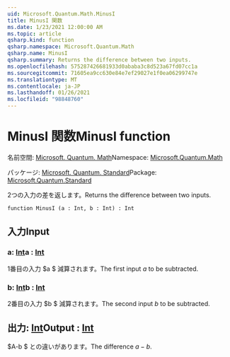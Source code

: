 ```yaml
---
uid: Microsoft.Quantum.Math.MinusI
title: MinusI 関数
ms.date: 1/23/2021 12:00:00 AM
ms.topic: article
qsharp.kind: function
qsharp.namespace: Microsoft.Quantum.Math
qsharp.name: MinusI
qsharp.summary: Returns the difference between two inputs.
ms.openlocfilehash: 575287426681933d0ababa3c8d523a67fd07cc1a
ms.sourcegitcommit: 71605ea9cc630e84e7ef29027e1f0ea06299747e
ms.translationtype: MT
ms.contentlocale: ja-JP
ms.lasthandoff: 01/26/2021
ms.locfileid: "98848760"
---
```

# <a name="minusi-function"></a><span data-ttu-id="2d801-102">MinusI 関数</span><span class="sxs-lookup"><span data-stu-id="2d801-102">MinusI function</span></span>

<span data-ttu-id="2d801-103">名前空間: [Microsoft. Quantum. Math](xref:Microsoft.Quantum.Math)</span><span class="sxs-lookup"><span data-stu-id="2d801-103">Namespace: [Microsoft.Quantum.Math](xref:Microsoft.Quantum.Math)</span></span>

<span data-ttu-id="2d801-104">パッケージ: [Microsoft. Quantum. Standard](https://nuget.org/packages/Microsoft.Quantum.Standard)</span><span class="sxs-lookup"><span data-stu-id="2d801-104">Package: [Microsoft.Quantum.Standard](https://nuget.org/packages/Microsoft.Quantum.Standard)</span></span>


<span data-ttu-id="2d801-105">2つの入力の差を返します。</span><span class="sxs-lookup"><span data-stu-id="2d801-105">Returns the difference between two inputs.</span></span>

```qsharp
function MinusI (a : Int, b : Int) : Int
```


## <a name="input"></a><span data-ttu-id="2d801-106">入力</span><span class="sxs-lookup"><span data-stu-id="2d801-106">Input</span></span>

### <a name="a--int"></a><span data-ttu-id="2d801-107">a: [Int](xref:microsoft.quantum.lang-ref.int)</span><span class="sxs-lookup"><span data-stu-id="2d801-107">a : [Int](xref:microsoft.quantum.lang-ref.int)</span></span>

<span data-ttu-id="2d801-108">1番目の入力 $a $ 減算されます。</span><span class="sxs-lookup"><span data-stu-id="2d801-108">The first input $a$ to be subtracted.</span></span>


### <a name="b--int"></a><span data-ttu-id="2d801-109">b: [Int](xref:microsoft.quantum.lang-ref.int)</span><span class="sxs-lookup"><span data-stu-id="2d801-109">b : [Int](xref:microsoft.quantum.lang-ref.int)</span></span>

<span data-ttu-id="2d801-110">2番目の入力 $b $ 減算されます。</span><span class="sxs-lookup"><span data-stu-id="2d801-110">The second input $b$ to be subtracted.</span></span>



## <a name="output--int"></a><span data-ttu-id="2d801-111">出力: [Int](xref:microsoft.quantum.lang-ref.int)</span><span class="sxs-lookup"><span data-stu-id="2d801-111">Output : [Int](xref:microsoft.quantum.lang-ref.int)</span></span>

<span data-ttu-id="2d801-112">$A-b $ との違いがあります。</span><span class="sxs-lookup"><span data-stu-id="2d801-112">The difference $a - b$.</span></span>